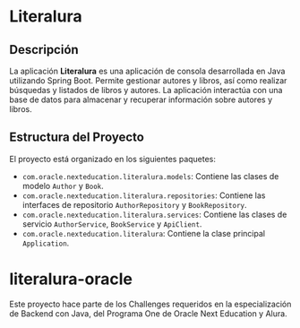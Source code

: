 # Literalura

## Descripción

La aplicación **Literalura** es una aplicación de consola desarrollada en Java utilizando Spring Boot. Permite gestionar autores y libros, así como realizar búsquedas y listados de libros y autores. La aplicación interactúa con una base de datos para almacenar y recuperar información sobre autores y libros.

## Estructura del Proyecto

El proyecto está organizado en los siguientes paquetes:

- `com.oracle.nexteducation.literalura.models`: Contiene las clases de modelo `Author` y `Book`.
- `com.oracle.nexteducation.literalura.repositories`: Contiene las interfaces de repositorio `AuthorRepository` y `BookRepository`.
- `com.oracle.nexteducation.literalura.services`: Contiene las clases de servicio `AuthorService`, `BookService` y `ApiClient`.
- `com.oracle.nexteducation.literalura`: Contiene la clase principal `Application`.
# literalura-oracle
Este proyecto hace parte de los Challenges requeridos en la especialización de Backend con Java, del Programa One de Oracle Next Education y Alura.
